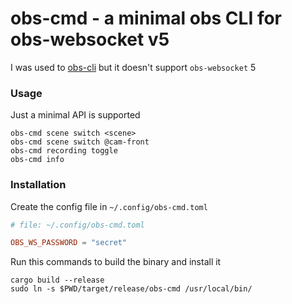# obs-cmd - a minimal obs CLI for obs-websocket v5

I was used to [obs-cli](https://github.com/muesli/obs-cli/pull/64) but it doesn't support `obs-websocket` 5

### Usage

Just a minimal API is supported

```
obs-cmd scene switch <scene>
obs-cmd scene switch @cam-front
obs-cmd recording toggle
obs-cmd info
```

### Installation

Create the config file in `~/.config/obs-cmd.toml`

```toml
# file: ~/.config/obs-cmd.toml

OBS_WS_PASSWORD = "secret"

```

Run this commands to build the binary and install it

```
cargo build --release
sudo ln -s $PWD/target/release/obs-cmd /usr/local/bin/
```
